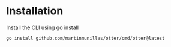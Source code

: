 # Installation

Install the CLI using go install
```
go install github.com/martinmunillas/otter/cmd/otter@latest
```